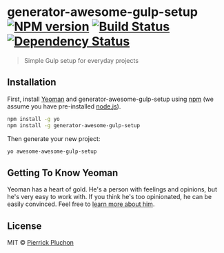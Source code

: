 # generator-awesome-gulp-setup [![NPM version][npm-image]][npm-url] [![Build Status][travis-image]][travis-url] [![Dependency Status][daviddm-image]][daviddm-url]
> Simple Gulp setup for everyday projects

## Installation

First, install [Yeoman](http://yeoman.io) and generator-awesome-gulp-setup using [npm](https://www.npmjs.com/) (we assume you have pre-installed [node.js](https://nodejs.org/)).

```bash
npm install -g yo
npm install -g generator-awesome-gulp-setup
```

Then generate your new project:

```bash
yo awesome-awesome-gulp-setup
```

## Getting To Know Yeoman

Yeoman has a heart of gold. He&#39;s a person with feelings and opinions, but he&#39;s very easy to work with. If you think he&#39;s too opinionated, he can be easily convinced. Feel free to [learn more about him](http://yeoman.io/).

## License

MIT © [Pierrick Pluchon](http://www.proximity.bbdo.fr/)


[npm-image]: https://badge.fury.io/js/generator-awesome-gulp-setup.svg
[npm-url]: https://npmjs.org/package/generator-awesome-gulp-setup
[travis-image]: https://travis-ci.org//generator-awesome-gulp-setup.svg?branch=master
[travis-url]: https://travis-ci.org//generator-awesome-gulp-setup
[daviddm-image]: https://david-dm.org//generator-awesome-gulp-setup.svg?theme=shields.io
[daviddm-url]: https://david-dm.org//generator-awesome-gulp-setup
